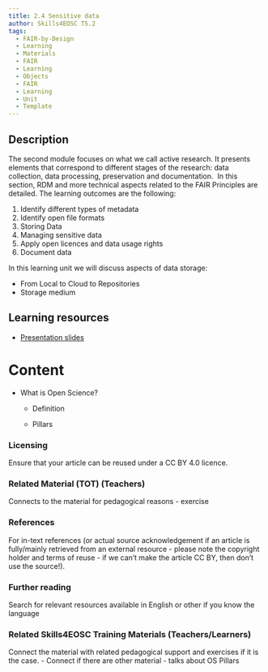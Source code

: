 ```yaml
---
title: 2.4 Sensitive data
author: Skills4EOSC T5.2
tags:
  - FAIR-by-Design
  - Learning
  - Materials
  - FAIR
  - Learning
  - Objects
  - FAIR
  - Learning
  - Unit
  - Template
---
```

## Description

The second module focuses on what we call active research. It presents elements that correspond to different stages of the research: data collection, data processing, preservation and documentation.  In this section, RDM and more technical aspects related to the FAIR Principles are detailed. The learning outcomes are the following:

1. Identify different types of metadata
2. Identify open file formats
3. Storing Data
4. Managing sensitive data
5. Apply open licences and data usage rights
6. Document data

In this learning unit we will discuss aspects of data storage:

- From Local to Cloud to Repositories
- Storage medium

## Learning resources

- [Presentation slides](https://docs.google.com/presentation/d/1toTqrQNvmlUYwKOhRcB4hE-obhWMQSlB/edit?usp=sharing&ouid=102604071504748959042&rtpof=true&sd=true)

# Content



- What is Open Science?
    

	- Definition 
	    
	- Pillars
    
    






### Licensing

Ensure that your article can be reused under a CC BY 4.0 licence.

  

### Related Material (TOT) (Teachers)

Connects to the material for pedagogical reasons - exercise


### References

For in-text references (or actual source acknowledgement if an article is fully/mainly retrieved from an external resource - please note the copyright holder and terms of reuse - if we can’t make the article CC BY, then don’t use the source!). 

  
### Further reading

Search for relevant resources available in English or other if you know the language

### Related Skills4EOSC Training Materials (Teachers/Learners)

Connect the material with related pedagogical support and exercises if it is the case. - Connect if there are other material - talks about OS Pillars  


